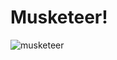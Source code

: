 # Musketeer!
![musketeer](https://user-images.githubusercontent.com/121312707/229463174-e0e64fce-85ec-4bc4-898d-1f036c458daf.png)

